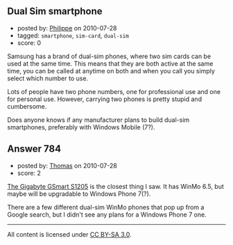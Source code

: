## Dual Sim smartphone

- posted by: [Philippe](https://stackexchange.com/users/-1/455-philippe) on 2010-07-28
- tagged: `smartphone`, `sim-card`, `dual-sim`
- score: 0

<p>Samsung has a brand of dual-sim phones, where two sim cards can be used at the same time. This means that they are both active at the same time, you can be called at anytime on both and when you call you simply select which number to use.</p>

<p>Lots of people have two phone numbers, one for professional use and one for personal use. However, carrying two phones is pretty stupid and cumbersome.</p>

<p>Does anyone knows if any manufacturer plans to build dual-sim smartphones, preferably with Windows Mobile (7?).</p>



## Answer 784

- posted by: [Thomas](https://stackexchange.com/users/-1/39-thomas) on 2010-07-28
- score: 2

<p><a href="http://wmpoweruser.com/dual-sim-dual-active-standby-gigabyte-gsmart-s1205-reviewed/" rel="nofollow">The Gigabyte GSmart S1205</a>  is the closest thing I saw. It has WinMo 6.5, but maybe will be upgradable to Windows Phone 7(?).</p>

<p>There are a few different dual-sim WinMo phones that pop up from a Google search, but I didn't see any plans for a Windows Phone 7 one. </p>




---

All content is licensed under [CC BY-SA 3.0](https://creativecommons.org/licenses/by-sa/3.0/).
